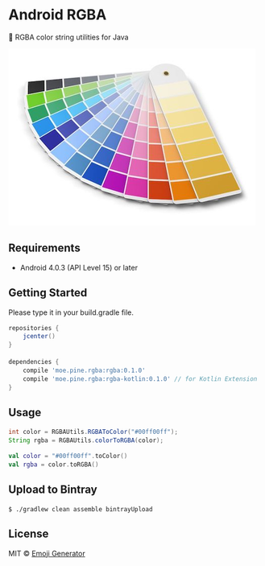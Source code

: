 # Android RGBA

:art: RGBA color string utilities for Java

<img src="palette.jpg" width="490">

## Requirements

- Android 4.0.3 (API Level 15) or later

## Getting Started
Please type it in your build.gradle file.

```groovy
repositories {
    jcenter()
}

dependencies {
    compile 'moe.pine.rgba:rgba:0.1.0'
    compile 'moe.pine.rgba:rgba-kotlin:0.1.0' // for Kotlin Extension
}
```

## Usage

```java
int color = RGBAUtils.RGBAToColor("#00ff00ff");
String rgba = RGBAUtils.colorToRGBA(color);
```

```kotlin
val color = "#00ff00ff".toColor()
val rgba = color.toRGBA()
```

## Upload to Bintray

```
$ ./gradlew clean assemble bintrayUpload
```

## License

MIT &copy; [Emoji Generator](https://emoji.pine.moe/)
